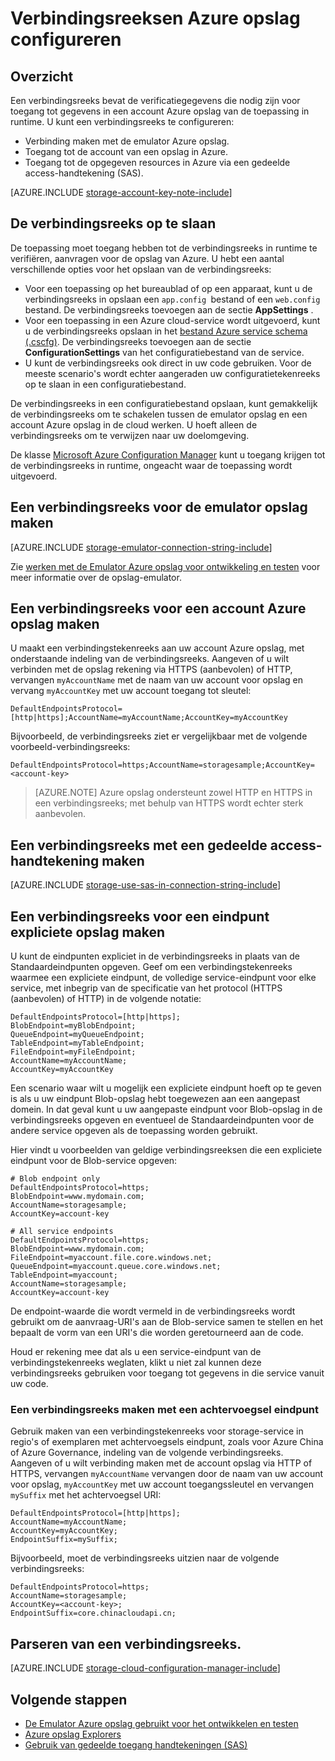 <properties 
    pageTitle="Een verbindingsreeks voor Azure opslag configureren | Microsoft Azure"
    description="Een verbindingsreeks voor een account Azure opslag configureren. Een verbindingsreeks bevat de informatie die nodig is voor het verifiëren van verbindingen naar een opslag van de toepassing in runtime."
    services="storage"
    documentationCenter=""
    authors="tamram"
    manager="carmonm"
    editor="tysonn"/>

<tags
    ms.service="storage"
    ms.workload="storage"
    ms.tgt_pltfrm="na"
    ms.devlang="na"
    ms.topic="article"
    ms.date="10/18/2016"
    ms.author="tamram"/>

# <a name="configure-azure-storage-connection-strings"></a>Verbindingsreeksen Azure opslag configureren

## <a name="overview"></a>Overzicht

Een verbindingsreeks bevat de verificatiegegevens die nodig zijn voor toegang tot gegevens in een account Azure opslag van de toepassing in runtime. U kunt een verbindingsreeks te configureren:

- Verbinding maken met de emulator Azure opslag.
- Toegang tot de account van een opslag in Azure.
- Toegang tot de opgegeven resources in Azure via een gedeelde access-handtekening (SAS).

[AZURE.INCLUDE [storage-account-key-note-include](../../includes/storage-account-key-note-include.md)]

## <a name="storing-your-connection-string"></a>De verbindingsreeks op te slaan

De toepassing moet toegang hebben tot de verbindingsreeks in runtime te verifiëren, aanvragen voor de opslag van Azure. U hebt een aantal verschillende opties voor het opslaan van de verbindingsreeks:

- Voor een toepassing op het bureaublad of op een apparaat, kunt u de verbindingsreeks in opslaan een `app.config `bestand of een `web.config` bestand. De verbindingsreeks toevoegen aan de sectie **AppSettings** .
- Voor een toepassing in een Azure cloud-service wordt uitgevoerd, kunt u de verbindingsreeks opslaan in het [bestand Azure service schema (.cscfg)](https://msdn.microsoft.com/library/ee758710.aspx). De verbindingsreeks toevoegen aan de sectie **ConfigurationSettings** van het configuratiebestand van de service.
- U kunt de verbindingsreeks ook direct in uw code gebruiken. Voor de meeste scenario's wordt echter aangeraden uw configuratietekenreeks op te slaan in een configuratiebestand.

De verbindingsreeks in een configuratiebestand opslaan, kunt gemakkelijk de verbindingsreeks om te schakelen tussen de emulator opslag en een account Azure opslag in de cloud werken. U hoeft alleen de verbindingsreeks om te verwijzen naar uw doelomgeving.

De klasse [Microsoft Azure Configuration Manager](https://www.nuget.org/packages/Microsoft.WindowsAzure.ConfigurationManager/) kunt u toegang krijgen tot de verbindingsreeks in runtime, ongeacht waar de toepassing wordt uitgevoerd.

## <a name="create-a-connection-string-to-the-storage-emulator"></a>Een verbindingsreeks voor de emulator opslag maken

[AZURE.INCLUDE [storage-emulator-connection-string-include](../../includes/storage-emulator-connection-string-include.md)]

Zie [werken met de Emulator Azure opslag voor ontwikkeling en testen](storage-use-emulator.md) voor meer informatie over de opslag-emulator.

## <a name="create-a-connection-string-to-an-azure-storage-account"></a>Een verbindingsreeks voor een account Azure opslag maken

U maakt een verbindingstekenreeks aan uw account Azure opslag, met onderstaande indeling van de verbindingsreeks. Aangeven of u wilt verbinden met de opslag rekening via HTTPS (aanbevolen) of HTTP, vervangen `myAccountName` met de naam van uw account voor opslag en vervang `myAccountKey` met uw account toegang tot sleutel:

    DefaultEndpointsProtocol=[http|https];AccountName=myAccountName;AccountKey=myAccountKey

Bijvoorbeeld, de verbindingsreeks ziet er vergelijkbaar met de volgende voorbeeld-verbindingsreeks:

    DefaultEndpointsProtocol=https;AccountName=storagesample;AccountKey=<account-key>

> [AZURE.NOTE] Azure opslag ondersteunt zowel HTTP en HTTPS in een verbindingsreeks; met behulp van HTTPS wordt echter sterk aanbevolen.

## <a name="create-a-connection-string-using-a-shared-access-signature"></a>Een verbindingsreeks met een gedeelde access-handtekening maken

[AZURE.INCLUDE [storage-use-sas-in-connection-string-include](../../includes/storage-use-sas-in-connection-string-include.md)]

## <a name="creating-a-connection-string-to-an-explicit-storage-endpoint"></a>Een verbindingsreeks voor een eindpunt expliciete opslag maken

U kunt de eindpunten expliciet in de verbindingsreeks in plaats van de Standaardeindpunten opgeven. Geef om een verbindingstekenreeks waarmee een expliciete eindpunt, de volledige service-eindpunt voor elke service, met inbegrip van de specificatie van het protocol (HTTPS (aanbevolen) of HTTP) in de volgende notatie:

    DefaultEndpointsProtocol=[http|https];
    BlobEndpoint=myBlobEndpoint;
    QueueEndpoint=myQueueEndpoint;
    TableEndpoint=myTableEndpoint;
    FileEndpoint=myFileEndpoint;
    AccountName=myAccountName;
    AccountKey=myAccountKey

Een scenario waar wilt u mogelijk een expliciete eindpunt hoeft op te geven is als u uw eindpunt Blob-opslag hebt toegewezen aan een aangepast domein. In dat geval kunt u uw aangepaste eindpunt voor Blob-opslag in de verbindingsreeks opgeven en eventueel de Standaardeindpunten voor de andere service opgeven als de toepassing worden gebruikt.

Hier vindt u voorbeelden van geldige verbindingsreeksen die een expliciete eindpunt voor de Blob-service opgeven:

    # Blob endpoint only
    DefaultEndpointsProtocol=https;
    BlobEndpoint=www.mydomain.com;
    AccountName=storagesample;
    AccountKey=account-key

    # All service endpoints
    DefaultEndpointsProtocol=https;
    BlobEndpoint=www.mydomain.com;
    FileEndpoint=myaccount.file.core.windows.net;
    QueueEndpoint=myaccount.queue.core.windows.net;
    TableEndpoint=myaccount;
    AccountName=storagesample;
    AccountKey=account-key

De endpoint-waarde die wordt vermeld in de verbindingsreeks wordt gebruikt om de aanvraag-URI's aan de Blob-service samen te stellen en het bepaalt de vorm van een URI's die worden geretourneerd aan de code.

Houd er rekening mee dat als u een service-eindpunt van de verbindingstekenreeks weglaten, klikt u niet zal kunnen deze verbindingsreeks gebruiken voor toegang tot gegevens in die service vanuit uw code.

### <a name="creating-a-connection-string-with-an-endpoint-suffix"></a>Een verbindingsreeks maken met een achtervoegsel eindpunt

Gebruik maken van een verbindingstekenreeks voor storage-service in regio's of exemplaren met achtervoegsels eindpunt, zoals voor Azure China of Azure Governance, indeling van de volgende verbindingsreeks. Aangeven of u wilt verbinding maken met de account opslag via HTTP of HTTPS, vervangen `myAccountName` vervangen door de naam van uw account voor opslag, `myAccountKey` met uw account toegangssleutel en vervangen `mySuffix` met het achtervoegsel URI:


    DefaultEndpointsProtocol=[http|https];
    AccountName=myAccountName;
    AccountKey=myAccountKey;
    EndpointSuffix=mySuffix;


Bijvoorbeeld, moet de verbindingsreeks uitzien naar de volgende verbindingsreeks:

    DefaultEndpointsProtocol=https;
    AccountName=storagesample;
    AccountKey=<account-key>;
    EndpointSuffix=core.chinacloudapi.cn;

## <a name="parsing-a-connection-string"></a>Parseren van een verbindingsreeks.

[AZURE.INCLUDE [storage-cloud-configuration-manager-include](../../includes/storage-cloud-configuration-manager-include.md)]


## <a name="next-steps"></a>Volgende stappen

- [De Emulator Azure opslag gebruikt voor het ontwikkelen en testen](storage-use-emulator.md)
- [Azure opslag Explorers](storage-explorers.md)
- [Gebruik van gedeelde toegang handtekeningen (SAS)](storage-dotnet-shared-access-signature-part-1.md)
